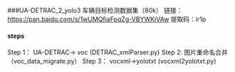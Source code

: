 ###UA-DETRAC_2_yolo3
车辆目标检测数据集（80k）
链接：https://pan.baidu.com/s/1wUMQfiaFpqZg-VBYWKiVAw 
提取码：ir1p 

#### steps
Step 1： UA-DETRAC-> voc (DETRAC_xmlParser.py)
Step 2:  图片重命名合并  （voc_data_migrate.py）
Step 3： vocxml->yolotxt (vocxml2yolotxt.py)